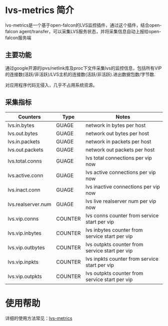 # lvs-metrics 简介
lvs-metrics是一个基于open-falcon的LVS监控插件，通过这个插件，结合open-falcon agent/transfer，可以采集LVS服务状态，并将采集信息自动上报给open-falcon服务端

## 主要功能

通过google开源的ipvs/netlink库及proc下文件采集lvs的监控信息，包括所有VIP的连接数(活跃/非活跃)/LVS主机的连接数(活跃/非活跃).进出数据包数/字节数.

对应用程序代码无侵入，几乎不占用系统资源。


## 采集指标

| Counters | Type | Notes |
|-----|-----|-----|
| lvs.in.bytes | GUAGE | network in bytes per host |
| lvs.out.bytes | GUAGE | network out bytes per host |
| lvs.in.packets | GUAGE | network in packets per host |
| lvs.out.packets | GUAGE | network out packets per host |
| lvs.total.conns | GUAGE | lvs total connections per vip now |
| lvs.active.conn | GUAGE | lvs active connections per vip now |
| lvs.inact.conn | GUAGE | lvs inactive connections per vip now |
| lvs.realserver.num | GUAGE | lvs live realserver num per vip now |
| lvs.vip.conns | COUNTER | lvs conns counter from service start per vip |
| lvs.vip.inbytes | COUNTER | lvs inbytes counter from service start per vip |
| lvs.vip.outbytes | COUNTER | lvs outpkts counter from service start per vip |
| lvs.vip.inpkts | COUNTER | lvs inpkts counter from service start per vip |
| lvs.vip.outpkts | COUNTER | lvs outpkts counter from service start per vip |


# 使用帮助
详细的使用方法常见：[lvs-metrics](https://github.com/mesos-utility/lvs-metrics)

